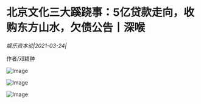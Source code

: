 # 北京文化三大蹊跷事：5亿贷款走向，收购东方山水，欠债公告丨深喉

*娱乐资本论|2021-03-24|*

作者/邓颖翀

![Image](https://mmbiz.qpic.cn/mmbiz_png/Thf7MtZSy5IWCgpq9jYg0gflURuYJh9Oj9vmicwibLeXLR2oPOIDgYTc39fS2WLL9AeXsa7lt1laluAn69Ny3XlQ/640?wx_fmt=png&tp=webp&wxfrom=5&wx_lazy=1&wx_co=1)

![Image](https://mmbiz.qpic.cn/mmbiz_png/Thf7MtZSy5IWCgpq9jYg0gflURuYJh9OSzdOyotUiaJN0icofMmIjj19xVOI0Q6c8lN79X95icu82vbjicuwpwGCdQ/640?wx_fmt=png&tp=webp&wxfrom=5&wx_lazy=1&wx_co=1)

![Image](https://mmbiz.qpic.cn/mmbiz_png/Thf7MtZSy5IWCgpq9jYg0gflURuYJh9OubLZp3KRcEg1IGw19jI1JQwn7n7TYGQrTkYx5JDQQXNRicibyrF1WichA/640?wx_fmt=png&tp=webp&wxfrom=5&wx_lazy=1&wx_co=1)

